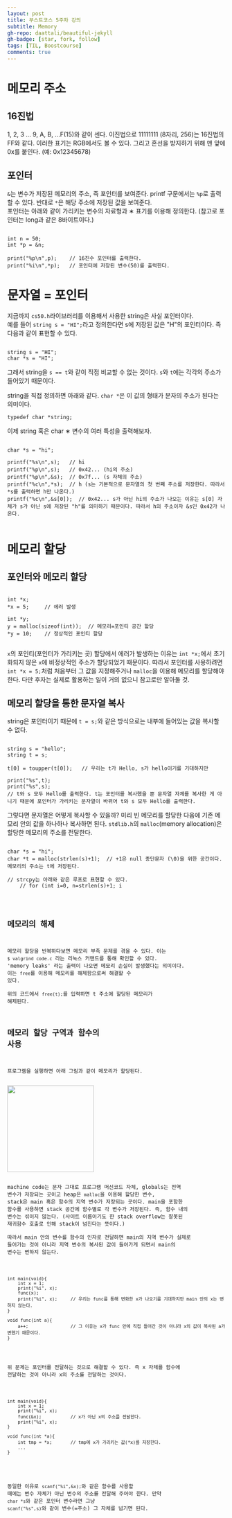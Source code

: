 ```yaml
---
layout: post
title: 부스트코스 5주차 강의
subtitle: Memory
gh-repo: daattali/beautiful-jekyll
gh-badge: [star, fork, follow]
tags: [TIL, Boostcourse]
comments: true
---
```


# 메모리 주소
## 16진법
1, 2, 3 ... 9, A, B, ...F(15)와 같이 센다. 이진법으로 11111111 (8자리, 256)는 16진법의 FF와 같다. 이러한 표기는 RGB에서도 볼 수 있다. 
그리고 혼선을 방지하기 위해 맨 앞에 0x를 붙인다. (예: 0x12345678)

## 포인터
<code>&</code>는 변수가 저장된 메모리의 주소, 즉 포인터를 보여준다. printf 구문에서는 <code>%p</code>로 출력할 수 있다. 
반대로 <code>*</code>은 해당 주소에 저장된 값을 보여준다.  
포인터는 아래와 같이 가리키는 변수의 자료형과 &#8727; 표기를 이용해 정의한다. (참고로 포인터는 long과 같은 8바이트이다.)


<pre><code>
int n = 50;
int *p = &n;

print("%p\n",p);    // 16진수 포인터를 출력한다.
print("%i\n",*p);   // 포인터에 저장된 변수(50)를 출력한다.
</code></pre>


# 문자열 = 포인터
지금까지 <code>cs50.h</code>라이브러리를 이용해서 사용한 string은 사실 포인터이다.  
예를 들어 <code>string s = "HI";</code>라고 정의한다면 s에 저장된 값은 "H"의 포인터이다. 
즉 다음과 같이 표현할 수 있다.


<pre><code>
string s = "HI";
char *s = "HI";
</code></pre>


그래서 string을 <code>s == t</code>와 같이 직접 비교할 수 없는 것이다. <code>s</code>와 <code>t</code>에는 각각의 주소가 들어있기 때문이다.

string을 직접 정의하면 아래와 같다. <code>char *</code>은 이 값의 형태가 문자의 주소가 된다는 의미이다.


<pre><code>typedef char *string;</code></pre> 


이제 string 혹은 char &#8727; 변수의 여러 특성을 출력해보자.


<pre><code>
char *s = "hi";

printf("%s\n",s);   // hi
printf("%p\n",s);   // 0x42... (hi의 주소)
printf("%p\n",&s);  // 0x7f... (s 자체의 주소)
printf("%c\n",*s);  // h (s는 기본적으로 문자열의 첫 번째 주소를 저장한다. 따라서 *s를 출력하면 h만 나온다.)
printf("%c\n",&s[0]);  // 0x42... s가 아닌 hi의 주소가 나오는 이유는 s[0] 자체가 s가 아닌 s에 저장된 "h"를 의미하기 때문이다. 따라서 h의 주소이자 &s인 0x42가 나온다. 

</code></pre>


# 메모리 할당
## 포인터와 메모리 할당


<pre><code>
int *x;
*x = 5;     // 에러 발생

int *y;
y = malloc(sizeof(int));  // 메모리=포인티 공간 할당
*y = 10;    // 정상적인 포인티 할당

</code></pre>


<code>x</code>의 포인티(포인터가 가리키는 곳) 할당에서 에러가 발생하는 이유는 <code>int *x;</code>에서 초기화되지 않은 <code>x</code>에 비정상적인 주소가 할당되었기 때문이다.
따라서 포인터를 사용하려면 <code>int *x = 5;</code>처럼 처음부터 그 값을 지정해주거나 <code>malloc</code>을 이용해 메모리를 할당해야 한다. 다만 후자는 실제로 활용하는 일이 거의 없으니 참고로만 알아둘 것.


## 메모리 할당을 통한 문자열 복사
string은 포인터이기 때문에 <code>t = s;</code>와 같은 방식으로는 내부에 들어있는 값을 복사할 수 없다.
  

<pre><code>
string s = "hello";
string t = s;

t[0] = toupper(t[0]);   // 우리는 t가 Hello, s가 hello이기를 기대하지만

print("%s",t);
print("%s",s);      
// t와 s 모두 Hello를 출력한다. t는 포인터를 복사했을 뿐 문자열 자체를 복사한 게 아니기 때문에 포인터가 가리키는 문자열이 바뀌어 t와 s 모두 Hello를 출력한다.
</code></pre>


그렇다면 문자열은 어떻게 복사할 수 있을까? 미리 빈 메모리를 할당한 다음에 기존 메모리 안의 값을 하나하나 복사하면 된다. 
<code>stdlib.h</code>의 <code>malloc</code>(memory allocation)은 할당한 메모리의 주소를 전달한다.
 
 
<pre><code>
char *s = "hi";
char *t = malloc(strlen(s)+1);  // +1은 null 종단문자 (\0)을 위한 공간이다. 메모리의 주소는 t에 저장된다.

// strcpy는 아래와 같은 루프로 표현할 수 있다. 
    // for (int i=0, n=strlen(s)+1; i<n; i++) 
    // {
    //     t[i] = s[i];
    // }

strcpy(t, s);

t[0] = toupper(t[0]);

printf("%s\n",s);   // hi
printf("%s\n",t);   // Hi
</code></pre>


## 메모리의 해제
메모리 할당을 반복하다보면 메모리 부족 문제를 겪을 수 있다. 이는 <code>$ valgrind code.c</code> 라는 리눅스 커맨드를 통해 확인할 수 있다.
'memory leaks' 라는 출력이 나오면 메모리 손실이 발생했다는 의미이다. 이는 <code>free</code>를 이용해 메모리를 해제함으로써 해결할 수 있다.  
위의 코드에서 <code>free(t);</code>를 입력하면 t 주소에 할당된 메모리가 해제된다.


## 메모리 할당 구역과 함수의 사용
프로그램을 실행하면 아래 그림과 같이 메모리가 할당된다.  


<img src="https://user-images.githubusercontent.com/40853572/107961217-ef21d600-6fe8-11eb-8ccb-4d93e9d21225.png" width="200">


machine code는 문자 그대로 프로그램 머신코드 자체, globals는 전역 변수가 저장되는 곳이고
heap은 <code>malloc</code>을 이용해 할당한 변수, stack은 main 혹은 함수의 지역 변수가 저장되는 곳이다.
main을 포함한 함수를 사용하면 stack 공간에 함수별로 각 변수가 저장된다. 즉, 함수 내의 변수는 섞이지 않는다. 
(사이트 이름이기도 한 stack overflow는 잘못된 재귀함수 호출로 인해 stack이 넘친다는 뜻이다.)  
따라서 main 안의 변수를 함수의 인자로 전달하면 main의 지역 변수가 실제로 들어가는 것이 아니라 지역 변수의 복사된 값이 들어가게 되면서 main의 변수는 변하지 않는다.


<pre><code>
int main(void){
    int x = 1;
    print("%i", x);
    func(x);
    print("%i", x);     // 우리는 func를 통해 변화한 x가 나오기를 기대하지만 main 안의 x는 변하지 않는다.
}

void func(int a){
    a++;                // 그 이유는 x가 func 안에 직접 들어간 것이 아니라 x의 값이 복사된 a가 변했기 때문이다.
}
</code></pre>


위 문제는 포인터를 전달하는 것으로 해결할 수 있다. 즉 x 자체를 함수에 전달하는 것이 아니라 x의 주소를 전달하는 것이다.  


<pre><code>
int main(void){
    int x = 1;
    print("%i", x);
    func(&x);           // x가 아닌 x의 주소를 전달한다.
    print("%i", x);
}

void func(int *a){
    int tmp = *x;       // tmp에 x가 가리키는 값(*x)를 저장한다.
    ...
}

</code></pre>


동일한 이유로 <code>scanf("%i",&x);</code>와 같은 함수를 사용할 때에는 변수 자체가 아닌 변수의 주소를 전달해 주어야 한다.
만약 <code>char *s</code>와 같은 포인터 변수라면 그냥 <code>scanf("%s",s)</code>와 같이 변수(=주소) 그 자체를 넘기면 된다.  

